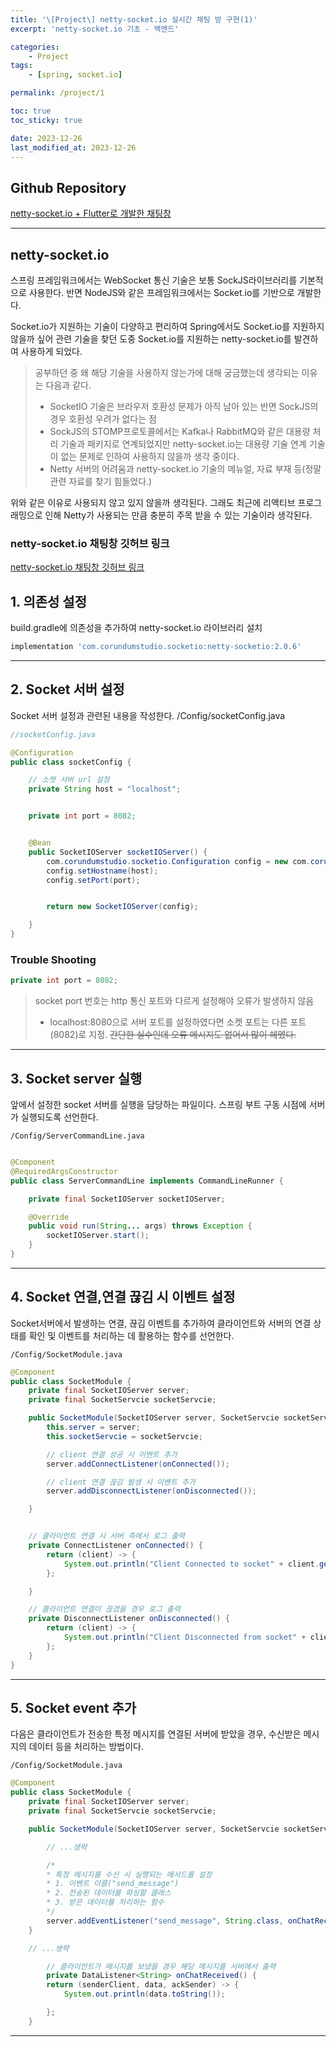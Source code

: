 ```yaml
---
title: '\[Project\] netty-socket.io 실시간 채팅 방 구현(1)'
excerpt: 'netty-socket.io 기초 - 백엔드'

categories:
    - Project
tags:
    - [spring, socket.io]

permalink: /project/1

toc: true
toc_sticky: true

date: 2023-12-26
last_modified_at: 2023-12-26
---
```


## Github Repository

[netty-socket.io + Flutter로 개발한 채팅창](https://github.com/maruduke/flutter-chatting)

---

## netty-socket.io

스프링 프레임워크에서는 WebSocket 통신 기술은 보통 SockJS라이브러리를 기본적으로 사용한다. 반면 NodeJS와 같은 프레임워크에서는 Socket.io를 기반으로 개발한다.

Socket.io가 지원하는 기술이 다양하고 편리하여 Spring에서도 Socket.io를 지원하지 않을까 싶어 관련 기술을 찾던 도중 Socket.io를 지원하는 netty-socket.io를 발견하여 사용하게 되었다.

> 공부하던 중 왜 해당 기술을 사용하지 않는가에 대해 궁금했는데 생각되는 이유는 다음과 같다.
>
> -   SocketIO 기술은 브라우저 호환성 문제가 아직 남아 있는 반면 SockJS의 경우 호환성 우려가 없다는 점
> -   SockJS의 STOMP프로토콜에서는 Kafka나 RabbitMQ와 같은 대용량 처리 기술과 패키지로 연계되었지만 netty-socket.io는 대용량 기술 연계 기술이 없는 문제로 인하여 사용하지 않을까 생각 중이다.
> -   Netty 서버의 어려움과 netty-socket.io 기술의 메뉴얼, 자료 부재 등(정말 관련 자료를 찾기 힘들었다.)

위와 같은 이유로 사용되지 않고 있지 않을까 생각된다. 그래도 최근에 리액티브 프로그래밍으로 인해 Netty가 사용되는 만큼 충분히 주목 받을 수 있는 기술이라 생각된다.

### netty-socket.io 채팅창 깃허브 링크

[netty-socket.io 채팅창 깃허브 링크](https://github.com/maruduke/flutter-chatting/tree/main)

## 1. 의존성 설정

build.gradle에 의존성을 추가하여 netty-socket.io 라이브러리 설치

```gradle
implementation 'com.corundumstudio.socketio:netty-socketio:2.0.6'
```

---

## 2. Socket 서버 설정

Socket 서버 설정과 관련된 내용을 작성한다.
/Config/socketConfig.java

```java
//socketConfig.java

@Configuration
public class socketConfig {

    // 소켓 서버 url 설정
    private String host = "localhost";


    private int port = 8082;


    @Bean
    public SocketIOServer socketIOServer() {
        com.corundumstudio.socketio.Configuration config = new com.corundumstudio.socketio.Configuration();
        config.setHostname(host);
        config.setPort(port);


        return new SocketIOServer(config);

    }
}
```

### Trouble Shooting

```java
private int port = 8082;
```

> socket port 번호는 http 통신 포트와 다르게 설정해야 오류가 발생하지 않음
>
> -   localhost:8080으로 서버 포트를 설정하였다면 소켓 포트는 다른 포트(8082)로 지정. ~~간단한 실수인데 오류 메시지도 없어서 많이 헤멨다.~~

---

## 3. Socket server 실행

앞에서 설정한 socket 서버를 실행을 담당하는 파일이다.
스프링 부트 구동 시점에 서버가 실행되도록 선언한다.

`/Config/ServerCommandLine.java`

```java

@Component
@RequiredArgsConstructor
public class ServerCommandLine implements CommandLineRunner {

    private final SocketIOServer socketIOServer;

    @Override
    public void run(String... args) throws Exception {
        socketIOServer.start();
    }
}
```

---

## 4. Socket 연결,연결 끊김 시 이벤트 설정

Socket서버에서 발생하는 연결, 끊김 이벤트를 추가하여 클라이언트와 서버의 연결 상태를 확인 및 이벤트를 처리하는 데 활용하는 함수를 선언한다.

`/Config/SocketModule.java`

```java
@Component
public class SocketModule {
    private final SocketIOServer server;
    private final SocketServcie socketServcie;

    public SocketModule(SocketIOServer server, SocketServcie socketServcie) {
        this.server = server;
        this.socketServcie = socketServcie;

        // client 연결 성공 시 이벤트 추가
        server.addConnectListener(onConnected());

        // client 연결 끊김 발생 시 이벤트 추가
        server.addDisconnectListener(onDisconnected());

    }


    // 클라이언트 연결 시 서버 측에서 로그 출력
    private ConnectListener onConnected() {
        return (client) -> {
            System.out.println("Client Connected to socket" + client.getSessionId().toString());
        };

    }

    // 클라이언트 연결이 끊겼을 경우 로그 출력
    private DisconnectListener onDisconnected() {
        return (client) -> {
            System.out.println("Client Disconnected from socket" + client.getSessionId().toString());
        };
    }
}
```

---

## 5. Socket event 추가

다음은 클라이언트가 전송한 특정 메시지를 연결된 서버에 받았을 경우, 수신받은 메시지의 데이터 등을 처리하는 방법이다.

`/Config/SocketModule.java`

```java
@Component
public class SocketModule {
    private final SocketIOServer server;
    private final SocketServcie socketServcie;

    public SocketModule(SocketIOServer server, SocketServcie socketServcie) {

        // ...생략

        /*
        * 특정 메시지를 수신 시 실행되는 메서드를 설정
        * 1. 이벤트 이름("send_message")
        * 2. 전송된 데이터를 파싱할 클래스
        * 3. 받은 데이터를 처리하는 함수
        */
        server.addEventListener("send_message", String.class, onChatReceived());
    }

    // ...생략

        // 클라이언트가 메시지를 보냈을 경우 해당 메시지를 서버에서 출력
        private DataListener<String> onChatReceived() {
        return (senderClient, data, ackSender) -> {
            System.out.println(data.toString());

        };
    }
```

---
